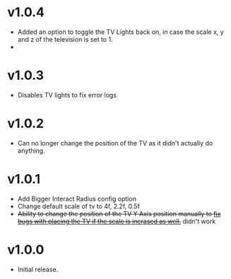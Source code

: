 # v1.0.4
- Added an option to toggle the TV Lights back on, in case the scale x, y and z of the television is set to 1.
- 
# v1.0.3
- Disables TV lights to fix error logs

# v1.0.2
- Can no longer change the position of the TV as it didn't actually do anything.

# v1.0.1
- Add Bigger Interact Radius config option
- Change default scale of tv to 4f, 2.2f, 0.5f
- ~~Ability to change the position of the TV Y Axis position manually to [fix bugs with placing the TV if the scale is incrased as well.](https://github.com/DeathWrench/ScaleableTelevision/issues/1)~~ didn't work

# v1.0.0

- Initial release.
